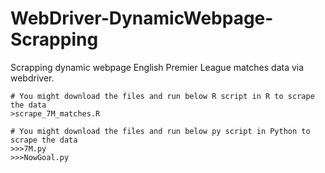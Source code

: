 WebDriver-DynamicWebpage-Scrapping
==================================

Scrapping dynamic webpage English Premier League matches data via webdriver.

```
# You might download the files and run below R script in R to scrape the data
>scrape_7M_matches.R
```

```
# You might download the files and run below py script in Python to scrape the data
>>>7M.py
>>>NowGoal.py
```
